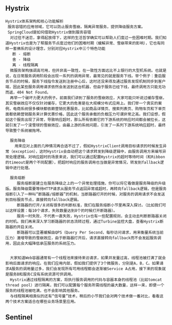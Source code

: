 ## Hystrix
    Hystrix体系架构和核心功能解析
     服务容错的应用领域，它可以防止服务雪崩，隔离异常服务，提供降级服务方案。
     SpringCloud是如何借助Hystrix做到服务容错
      对过往不迷恋，拿得起放得下，这样的生活哲学确实可以帮助人们度过一些困难时期。我们知道Hystrix也是为了帮服务节点度过他们的困难时期（缓解异常、雪崩带来的影响），它也有同样一套佛系的设计理念，分别对应Hystrix中三个特色功能
       断 - 熔断
       舍 - 降级
       离 - 线程隔离
      微服务架构强调高可用，但并非高一致性，在一致性方面远比不上银行的大型机系统。也就是说，在日常服务调用阶段会出现一系列的调用异常，最常见的就是服务下线。举个例子：重启服务节点的时候，服务下线指令发送到注册中心后，这时还没来得及通过服务发现机制同步到客户端，因此某些服务调用请求依然会发送到这台机器，但由于服务已经下线，最终调用方只能无功而返，404 Not Found。
      再举一个破坏力更大的例子。前面我们讲到了服务的雪崩效应，大家可能只听说过缓存雪崩，其实雪崩效应不仅仅针对缓存，它更大的危害是在大规模分布式应用上。我们举一个真实的案例，电商系统很多模块都依赖营销优惠服务，比如商品详情页、搜索列表页、购物车页和下单页面都依赖营销服务来计算优惠价格，因此这个服务承载的负载压力可谓非常之高。我们设想，假如这个服务出现了异常，导致响应超时，那么所有依赖它的下游系统的响应时间都会被拉长，这就引发了一个滚雪球的雪崩效应，由最上游的系统问题，引发了一系列下游系统响应超时，最终导致整个系统被拖垮。
      
      服务降级
        用来应对上面的几种情况再合适不过了，假如HystrixClient调用目标请求的时候发生异常（exception），这时Hystrix会自动把这个请求转发到降级逻辑中，由服务调用方来编写异常处理逻辑。对响应超时的场景来说，我们可以通过配置Hystrix的超时等待时间（和Ribbon的timeout是两个不同配置），把超时响应的服务调用也当做是异常情况，转发到fallback逻辑中进行处理。

      服务熔断
         服务熔断是建立在服务降级之上的一个异常处理措施，你可以将它看做是服务降级的升级版。服务降级需要等待HTTP请求从服务节点返回异常或超时，再转向fallback逻辑，但是服务熔断引入了一种叫“断路器/熔断器”的机制，当断路器打开的时候，对服务的调用请求不会发送到目标服务节点，直接转向fallback逻辑。
         断路器的打开/关闭有很多的判断标准，我们在服务熔断小节里再深入探讨。（比如我们可以这样设置：每10个请求，失败数量达到8个的时候打开断路器）。
         服务一时失败，不代表一直失败，Hystrix也有一些配置规则，会主动去判断断路器关闭的时机。我们再来深入学习断路器的状态流转过程，通过Turbine监控大盘，查看Hystrix断路器的开启关闭。
         断路器可以显著缓解由QPS（Query Per Second，每秒访问请求，用来衡量系统当前压力）激增导致的雪崩效应，由于断路器打开后，请求直接转向fallback而不会发起服务调用，因此会大幅降低承压服务的系统压力。


      大家知道Web容器通常有一个线程池来接待来访请求，如果并发量过高，线程池被打满了就会影响后面请求的响应。在我们应用内部，假如我们提供了3个微服务，分别是A，B，C。如果请求A服务的调用量过多，我们会发现所有可用线程都会逐渐被Service A占用，接下来的现象就是服务B和服务C没有系统资源可供调用。
      Hystrix通过线程隔离的方案，将执行服务调用的代码与容器本身的线程池（比如tomcat thread pool）进行隔离，我们可以配置每个服务所需线程的最大数量，这样一来，即便一个服务的线程池被吃满，也不会影响其他服务。
      与线程隔离相类似的还有“信号量”技术，稍后的小节我们会对两个技术做一番对比，看看这两个技术方案适合在哪些业务场景里应用。
## Sentinel
